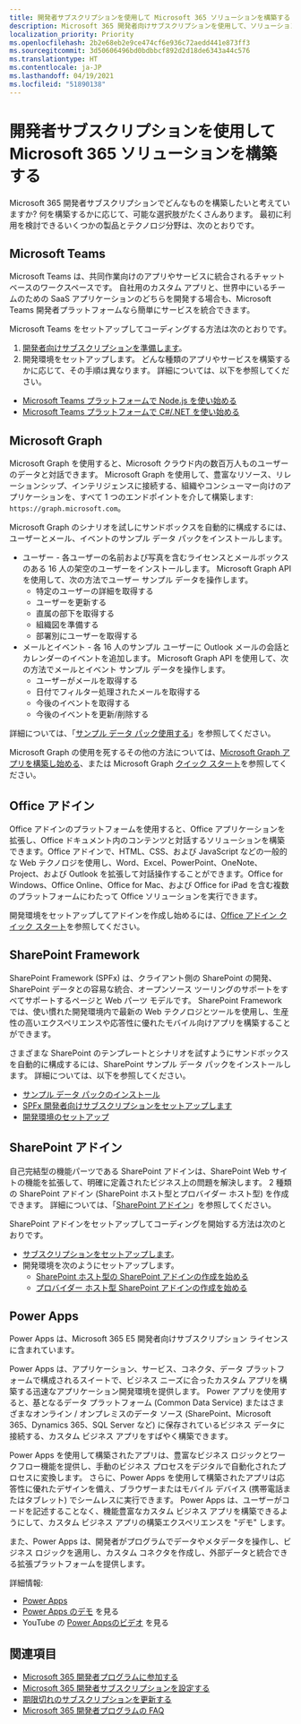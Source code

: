 ```yaml
---
title: 開発者サブスクリプションを使用して Microsoft 365 ソリューションを構築する
description: Microsoft 365 開発者向けサブスクリプションを使用して、ソリューションを構築します。
localization_priority: Priority
ms.openlocfilehash: 2b2e68eb2e9ce474cf6e936c72aedd441e873ff3
ms.sourcegitcommit: 3d50606496bd0bdbbcf892d2d18de6343a44c576
ms.translationtype: HT
ms.contentlocale: ja-JP
ms.lasthandoff: 04/19/2021
ms.locfileid: "51890138"
---
```

# <a name="use-your-developer-subscription-to-build-microsoft-365-solutions"></a>開発者サブスクリプションを使用して Microsoft 365 ソリューションを構築する

Microsoft 365 開発者サブスクリプションでどんなものを構築したいと考えていますか? 何を構築するかに応じて、可能な選択肢がたくさんあります。 最初に利用を検討できるいくつかの製品とテクノロジ分野は、次のとおりです。

## <a name="microsoft-teams"></a>Microsoft Teams

Microsoft Teams は、共同作業向けのアプリやサービスに統合されるチャット ベースのワークスペースです。 自社用のカスタム アプリと、世界中にいるチームのための SaaS アプリケーションのどちらを開発する場合も、Microsoft Teams 開発者プラットフォームなら簡単にサービスを統合できます。

Microsoft Teams をセットアップしてコーディングする方法は次のとおりです。

1. [開発者向けサブスクリプションを準備します](/microsoftteams/platform/get-started/get-started-tenant)。
2. 開発環境をセットアップします。 どんな種類のアプリやサービスを構築するかに応じて、その手順は異なります。 詳細については、以下を参照してください。

  - [Microsoft Teams プラットフォームで Node.js を使い始める](/microsoftteams/platform/get-started/get-started-nodejs-app-studio)
  - [Microsoft Teams プラットフォームで C#/.NET を使い始める](/microsoftteams/platform/get-started/get-started-dotnet-app-studio)

## <a name="microsoft-graph"></a>Microsoft Graph

Microsoft Graph を使用すると、Microsoft クラウド内の数百万人ものユーザーのデータと対話できます。 Microsoft Graph を使用して、豊富なリソース、リレーションシップ、インテリジェンスに接続する、組織やコンシューマー向けのアプリケーションを、すべて 1 つのエンドポイントを介して構築します: `https://graph.microsoft.com`。

Microsoft Graph のシナリオを試しにサンドボックスを自動的に構成するには、ユーザーとメール、イベントのサンプル データ パックをインストールします。

- ユーザー - 各ユーザーの名前および写真を含むライセンスとメールボックスのある 16 人の架空のユーザーをインストールします。 Microsoft Graph API を使用して、次の方法でユーザー サンプル データを操作します。
  - 特定のユーザーの詳細を取得する
  - ユーザーを更新する
  - 直属の部下を取得する
  - 組織図を準備する
  - 部署別にユーザーを取得する
- メールとイベント - 各 16 人のサンプル ユーザーに Outlook メールの会話とカレンダーのイベントを追加します。 Microsoft Graph API を使用して、次の方法でメールとイベント サンプル データを操作します。
  - ユーザーがメールを取得する
  - 日付でフィルター処理されたメールを取得する
  - 今後のイベントを取得する
  - 今後のイベントを更新/削除する

詳細については、「[サンプル データ パック使用する](install-sample-packs.md)」を参照してください。 

Microsoft Graph の使用を死するその他の方法については、[Microsoft Graph アプリを構築し始める](https://developer.microsoft.com/ja-JP/graph/get-started)、または Microsoft Graph [クイック スタート](https://developer.microsoft.com/ja-JP/graph/quick-start)を参照してください。

## <a name="office-add-ins"></a>Office アドイン

Office アドインのプラットフォームを使用すると、Office アプリケーションを拡張し、Office ドキュメント内のコンテンツと対話するソリューションを構築できます。Office アドインで、HTML、CSS、および JavaScript などの一般的な Web テクノロジを使用し、Word、Excel、PowerPoint、OneNote、Project、および Outlook を拡張して対話操作することができます。Office for Windows、Office Online、Office for Mac、および Office for iPad を含む複数のプラットフォームにわたって Office ソリューションを実行できます。

開発環境をセットアップしてアドインを作成し始めるには、[Office アドイン クイック スタート](/office/dev/add-ins/)を参照してください。

## <a name="sharepoint-framework"></a>SharePoint Framework

SharePoint Framework (SPFx) は、クライアント側の SharePoint の開発、SharePoint データとの容易な統合、オープンソース ツーリングのサポートをすべてサポートするページと Web パーツ モデルです。 SharePoint Framework では、使い慣れた開発環境内で最新の Web テクノロジとツールを使用し、生産性の高いエクスペリエンスや応答性に優れたモバイル向けアプリを構築することができます。

さまざまな SharePoint のテンプレートとシナリオを試すようにサンドボックスを自動的に構成するには、SharePoint サンプル データ パックをインストールします。
詳細については、以下を参照してください。

- [サンプル データ パックのインストール](install-sample-packs.md)
- [SPFx 開発者向けサブスクリプションをセットアップします](/sharepoint/dev/spfx/set-up-your-developer-tenant)
- [開発環境のセットアップ](/sharepoint/dev/spfx/set-up-your-development-environment)

## <a name="sharepoint-add-ins"></a>SharePoint アドイン 

自己完結型の機能パーツである SharePoint アドインは、SharePoint Web サイトの機能を拡張して、明確に定義されたビジネス上の問題を解決します。 2 種類の SharePoint アドイン (SharePoint ホスト型とプロバイダー ホスト型) を作成できます。 詳細については、「[SharePoint アドイン](/sharepoint/dev/sp-add-ins/sharepoint-add-ins)」を参照してください。

SharePoint アドインをセットアップしてコーディングを開始する方法は次のとおりです。

- [サブスクリプションをセットアップします](/sharepoint/dev/spfx/set-up-your-developer-tenant)。  
- 開発環境を次のようにセットアップします。 
  - [SharePoint ホスト型の SharePoint アドインの作成を始める](/sharepoint/dev/sp-add-ins/get-started-creating-sharepoint-hosted-sharepoint-add-ins)  
  - [プロバイダー ホスト型 SharePoint アドインの作成を始める](/sharepoint/dev/sp-add-ins/get-started-creating-provider-hosted-sharepoint-add-ins)  

## <a name="power-apps"></a>Power Apps

Power Apps は、Microsoft 365 E5 開発者向けサブスクリプション ライセンスに含まれています。 

Power Apps は、アプリケーション、サービス、コネクタ、データ プラットフォームで構成されるスイートで、ビジネス ニーズに合ったカスタム アプリを構築する迅速なアプリケーション開発環境を提供します。 Power アプリを使用すると、基となるデータ プラットフォーム (Common Data Service) またはさまざまなオンライン / オンプレミスのデータ ソース (SharePoint、Microsoft 365、Dynamics 365、SQL Server など) に保存されているビジネス データに接続する、カスタム ビジネス アプリをすばやく構築できます。

Power Apps を使用して構築されたアプリは、豊富なビジネス ロジックとワークフロー機能を提供し、手動のビジネス プロセスをデジタルで自動化されたプロセスに変換します。 さらに、Power Apps を使用して構築されたアプリは応答性に優れたデザインを備え、ブラウザーまたはモバイル デバイス (携帯電話またはタブレット) でシームレスに実行できます。 Power Apps は、ユーザーがコードを記述することなく、機能豊富なカスタム ビジネス アプリを構築できるようにして、カスタム ビジネス アプリの構築エクスペリエンスを "デモ" します。

また、Power Apps は、開発者がプログラムでデータやメタデータを操作し、ビジネス ロジックを適用し、カスタム コネクタを作成し、外部データと統合できる拡張プラットフォームを提供します。

詳細情報:

- [Power Apps](https://docs.microsoft.com/ja-JP/powerapps/)
- [Power Apps のデモ](https://powerapps.microsoft.com/demo/) を見る
- YouTube の [ Power Appsのビデオ](https://www.youtube.com/channel/UCGfWR2ekfRFckLjev6eQYLg) を見る


## <a name="see-also"></a>関連項目

- [Microsoft 365 開発者プログラムに参加する](microsoft-365-developer-program.md)
- [Microsoft 365 開発者サブスクリプションを設定する](microsoft-365-developer-program-get-started.md) 
- [期限切れのサブスクリプションを更新する](subscription-expiration-and-renewal.md)
- [Microsoft 365 開発者プログラムの FAQ](microsoft-365-developer-program-faq.md)